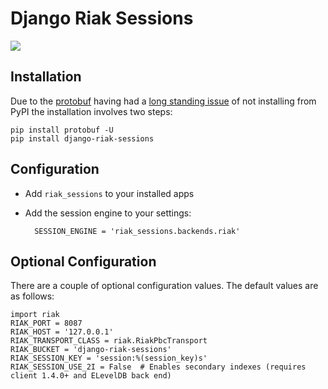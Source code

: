 # Django Riak Sessions

![](https://secure.travis-ci.org/flashingpumpkin/django-riak-sessions.png)

## Installation

Due to the [protobuf](http://code.google.com/p/protobuf/) having had a  [long standing issue](http://code.google.com/p/protobuf/issues/detail?id=66) of not installing from PyPI the installation involves two steps:

    pip install protobuf -U
    pip install django-riak-sessions

## Configuration

* Add `riak_sessions` to your installed apps
* Add the session engine to your settings:

        SESSION_ENGINE = 'riak_sessions.backends.riak'

## Optional Configuration

There are a couple of optional configuration values. The default values
are as follows:

    import riak
    RIAK_PORT = 8087
    RIAK_HOST = '127.0.0.1'
    RIAK_TRANSPORT_CLASS = riak.RiakPbcTransport
    RIAK_BUCKET = 'django-riak-sessions'
    RIAK_SESSION_KEY = 'session:%(session_key)s'
    RIAK_SESSION_USE_2I = False  # Enables secondary indexes (requires client 1.4.0+ and ELevelDB back end)

